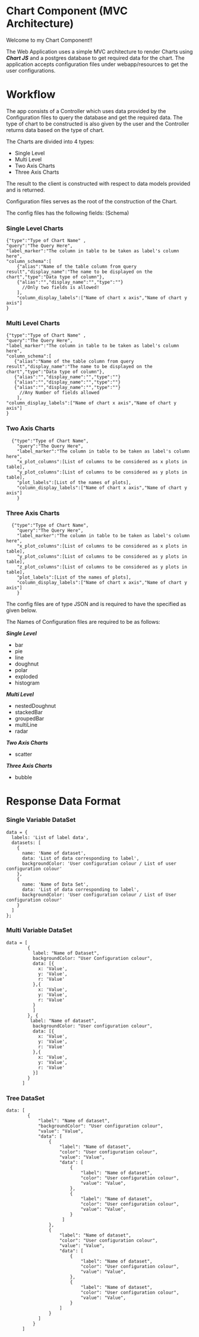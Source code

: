 # Chart Component (MVC Architecture)

Welcome to my Chart Component!!

The Web Application uses a simple MVC architecture to render Charts using ***Chart JS*** and a postgres database to get required data for the chart.
The application accepts configuration files under webapp/resources to get the user configurations.

# Workflow

The app consists of a Controller which uses data provided by the Configuration files to query the database and get the required data.
The type of chart to be constructed is also given by the user and the Controller returns data based on the type of chart.
  
The Charts are divided into 4 types:
* Single Level
* Multi Level
* Two Axis Charts
* Three Axis Charts
  
The result to the client is constructed with respect to data models provided and is returned.

Configuration files serves as the root of the construction of the Chart.
  
    
The config files has the following fields: (Schema)
  
### Single Level Charts

```
{"type":"Type of Chart Name" ,
"query":"The Query Here",
"label_marker":"The column in table to be taken as label's column here",
"column_schema":[
    {"alias":"Name of the table column from query result","display_name":"The name to be displayed on the chart","type":"Data type of column"},
    {"alias":"","display_name":"","type":""}
      //Only two fields is allowed!
    ],
    "column_display_labels":["Name of chart x axis","Name of chart y axis"]
}
```
### Multi Level Charts

```
{"type":"Type of Chart Name" ,
"query":"The Query Here",
"label_marker":"The column in table to be taken as label's column here",
"column_schema":[
   {"alias":"Name of the table column from query result","display_name":"The name to be displayed on the chart","type":"Data type of column"},
   {"alias":"","display_name":"","type":""}
   {"alias":"","display_name":"","type":""}
   {"alias":"","display_name":"","type":""}
     //Any Number of fields allowed
    ],
"column_display_labels":["Name of chart x axis","Name of chart y axis"]
}
```
### Two Axis Charts

```
  {"type":"Type of Chart Name",
    "query":"The Query Here",
    "label_marker":"The column in table to be taken as label's column here",
    "x_plot_columns":[List of columns to be considered as x plots in table],
    "y_plot_columns":[List of columns to be considered as y plots in table],
    "plot_labels":[List of the names of plots],
    "column_display_labels":["Name of chart x axis","Name of chart y axis"]
    }
```
### Three Axis Charts

```
  {"type":"Type of Chart Name",
    "query":"The Query Here",
    "label_marker":"The column in table to be taken as label's column here",
    "x_plot_columns":[List of columns to be considered as x plots in table],
    "y_plot_columns":[List of columns to be considered as y plots in table],
    "z_plot_columns":[List of columns to be considered as y plots in table],
    "plot_labels":[List of the names of plots],
    "column_display_labels":["Name of chart x axis","Name of chart y axis"]
    }
```

The config files are of type JSON and is required to have the specified as given below.
  
The Names of Configuration files are required to be as follows:

***Single Level***
 - bar 
 - pie
 - line
 - doughnut
 - polar
 - exploded
 - histogram

***Multi Level***
 - nestedDoughnut
 - stackedBar
 - groupedBar
 - multiLine
 - radar 

***Two Axis Charts***
 - scatter

***Three Axis Charts***
 - bubble

# Response Data Format

### Single Variable DataSet
``` 
data = {
  labels: 'List of label data',
  datasets: [
    {
      name: 'Name of dataset',
      data: 'List of data corresponding to label',
      backgroundColor: 'User configuration colour / List of user configuration colour'
    },
    {
      name: 'Name of Data Set',
      data: 'List of data corresponding to label',
      backgroundColor: 'User configuration colour / List of User configuration colour'
    }
  ]
};
```

### Multi Variable DataSet

```
data = [
        {
          label: "Name of Dataset",
          backgroundColor: "User Configuration colour",
          data: [{
            x: 'Value',
            y: 'Value',
            r: 'Value'
          },{
            x: 'Value',
            y: 'Value',
            r: 'Value'
          }
          ]
        }, {
         label: "Name of dataset",
          backgroundColor: "User configuration colour",
          data: [{
            x: 'Value',
            y: 'Value',
            r: 'Value'
          },{
            x: 'Value',
            y: 'Value',
            r: 'Value'
          }]
        }
      ]
```
### Tree DataSet

```
data: [
        {
            "label": "Name of dataset",
            "backgroundColor": "User configuration colour",
            "value": "Value",
            "data": [
                {
                    "label": "Name of dataset",
                    "color": "User configuration colour",
                    "value": "Value",
                    "data": [
                        {
                            "label": "Name of dataset",
                            "color": "User configuration colour",
                            "value": "Value",
                        },
                        {
                            "label": "Name of dataset",
                            "color": "User configuration colour",
                            "value": "Value",
                        }
                     ]
                },
                {
                    "label": "Name of dataset",
                    "color": "User configuration colour",
                    "value": "Value",
                    "data": [
                        {
                            "label": "Name of dataset",
                            "color": "User configuration colour",
                            "value": "Value",
                        },
                        {
                            "label": "Name of dataset",
                            "color": "User configuration colour",
                            "value": "Value",
                        }
                    ]
                }
            ]
          }
      ]
```
